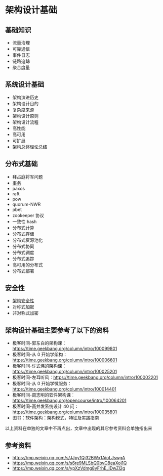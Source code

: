 # 架构设计基础
## 基础知识
- 流量治理
- 可靠通信
- 事件日志
- 链路追踪
- 聚合度量
## 系统设计基础
- 架构演进历史
- 架构设计目的
- 复杂度来源
- 架构设计原则
- 架构设计流程
- 高性能
- 高可用
- 可扩展
- 架构总体理论总结
## 分布式基础
- 拜占庭将军问题
- [事务](./分布式基础/事务/README.md)
- paxos
- raft
- pow
- quorum-NWR
- pbet
- zookeeper 协议
- 一致性 hash
- 分布式计算
- 分布式存储
- 分布式资源池化
- 分布式协同
- 分布式调度
- 分布式追踪
- 高可用的分布式
- 分布式部署
## 安全性
- [架构安全性](./安全性/架构安全性/README.md)
- 对称式加密
- 非对称式加密


## 架构设计基础主要参考了以下的资料

- 极客时间-郭东白的架构课：https://time.geekbang.org/column/intro/100099801
- 极客时间-从 0 开始学架构：https://time.geekbang.org/column/intro/100006601
- 极客时间-许式伟的架构课：https://time.geekbang.org/column/intro/100025201
- 极客时间-左耳听风：https://time.geekbang.org/column/intro/100002201
- 极客时间-从 0 开始学微服务：https://time.geekbang.org/column/intro/100014401
- 极客时间-周志明的软件架构课：https://time.geekbang.org/opencourse/intro/100064201
- 极客时间-高并发系统设计 40 问：https://time.geekbang.org/column/intro/100035801
- 图书：软件架构：架构模式，特征及实践指南

以上资料在单独的文章中不再点出，文章中出现的其它参考资料会单独指出来
## 参考资料
-  https://mp.weixin.qq.com/s/JJpy1Qj32BWx1AioLJswgA
- https://mp.weixin.qq.com/s/s6re9MLSbQ0bvC8eaXoj1Q
- https://mp.weixin.qq.com/s/ypXzVdmg8yFrhE_lDwZl2g